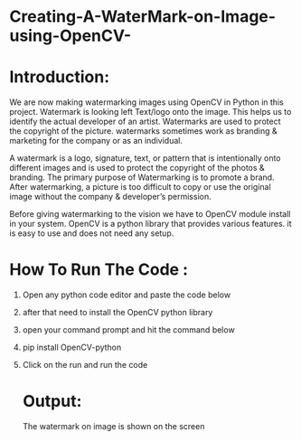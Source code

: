 # Creating-A-WaterMark-on-Image-using-OpenCV-

# Introduction:

We are now making watermarking images using OpenCV in Python in this project. Watermark is looking left Text/logo onto the image. This helps us to identify the actual developer of an artist. Watermarks are used to protect the copyright of the picture. watermarks sometimes work as branding & marketing for the company or as an individual.

A watermark is a logo, signature, text, or pattern that is intentionally onto different images and is used to protect the copyright of the photos & branding. The primary purpose of Watermarking is to promote a brand. After watermarking, a picture is too difficult to copy or use the original image without the company & developer’s permission. 

Before giving watermarking to the vision we have to OpenCV module install in your system. OpenCV is a python library that provides various features. it is easy to use and does not need any setup.

# How To Run The Code :
1. Open any python code editor and paste the code below
2. after that need to install the OpenCV python library
3.  open your command prompt and hit the command below
4. pip install OpenCV-python 
5. Click on the run and run the code

   # Output:
   The watermark on image is shown on the screen
